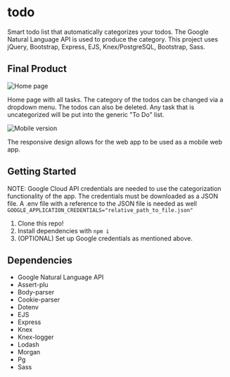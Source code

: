 # todo

Smart todo list that automatically categorizes your todos. The Google Natural Language API is used to produce the category. This project uses jQuery, Bootstrap, Express, EJS, Knex/PostgreSQL, Bootstrap, Sass.

## Final Product

![Home page]()

Home page with all tasks. The category of the todos can be changed via a dropdown menu. The todos can also be deleted. Any task that is uncategorized will be put into the generic "To Do" list.

![Mobile version]()

The responsive design allows for the web app to be used as a mobile web app.

## Getting Started

NOTE: Google Cloud API credentials are needed to use the categorization functionality of the app. The credentials must be downloaded as a JSON file. A .env file with a reference to the JSON file is needed as well ```GOOGLE_APPLICATION_CREDENTIALS="relative_path_to_file.json"```

1. Clone this repo!
2. Install dependencies with ```npm i```
3. (OPTIONAL) Set up Google credentials as mentioned above.

## Dependencies

* Google Natural Language API
* Assert-plu
* Body-parser
* Cookie-parser
* Dotenv
* EJS
* Express
* Knex
* Knex-logger
* Lodash
* Morgan
* Pg
* Sass
